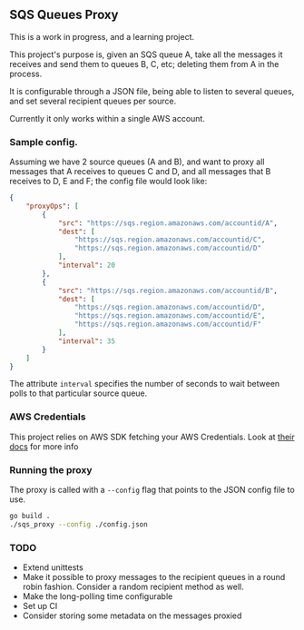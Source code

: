 ## SQS Queues Proxy

This is a work in progress, and a learning project.

This project's purpose is, given an SQS queue A, take all the messages it receives and send them to queues B, C, etc; deleting them from A in the process.

It is configurable through a JSON file, being able to listen to several queues, and set several recipient queues per source.

Currently it only works within a single AWS account.


### Sample config.

Assuming we have 2 source queues (A and B), and want to proxy all messages that A receives to queues C and D, and all messages that B receives to D, E and F; the config file would look like:

```json
{
    "proxyOps": [
        {
            "src": "https://sqs.region.amazonaws.com/accountid/A",
            "dest": [
                "https://sqs.region.amazonaws.com/accountid/C",
                "https://sqs.region.amazonaws.com/accountid/D"
            ],
            "interval": 20
        },
        {
            "src": "https://sqs.region.amazonaws.com/accountid/B",
            "dest": [
                "https://sqs.region.amazonaws.com/accountid/D",
                "https://sqs.region.amazonaws.com/accountid/E",
                "https://sqs.region.amazonaws.com/accountid/F"
            ],
            "interval": 35
        }
    ]
}
```

The attribute `interval` specifies the number of seconds to wait between polls to that particular source queue.

### AWS Credentials

This project relies on AWS SDK fetching your AWS Credentials. Look at [their docs](https://github.com/aws/aws-sdk-go) for more info


### Running the proxy

The proxy is called with a `--config`  flag that  points to the JSON config file to use.

```bash
go build .
./sqs_proxy --config ./config.json
```

### TODO

* Extend unittests
* Make it possible to proxy messages to the recipient queues in a round robin fashion. Consider a random recipient method as well.
* Make the long-polling time configurable
* Set up CI
* Consider storing some metadata on the messages proxied